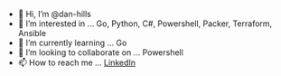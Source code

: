 - 👋 Hi, I’m @dan-hills
- 👀 I’m interested in ... Go, Python, C#, Powershell, Packer, Terraform, Ansible
- 🌱 I’m currently learning ... Go
- 💞️ I’m looking to collaborate on ... Powershell
- 📫 How to reach me ... [LinkedIn](https://about.danhills.info)
